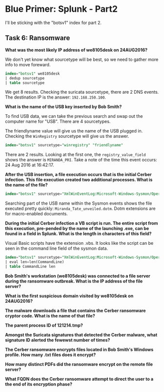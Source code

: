 # Blue Primer: Splunk - Part2

I'll be sticking with the "botsv1" index for part 2.

## Task 6: Ransomware

**What was the most likely IP address of we8105desk on 24AUG2016?**

We don't yet know what sourcetype will be best, so we need to gather more info to move foreward.

```SQL
index="botsv1" we8105desk
| dedup sourcetype
| table sourcetype
```
We get 8 results. Checking the suricata sourcetype, there are 2 DNS events. The destination IP is the answer: `192.168.250.100`.

**What is the name of the USB key inserted by Bob Smith?**

To find USB data, we can take the previous search and swap out the computer name for "USB". There are 4 sourcetypes. 

The friendlyname value will give us the name of the USB plugged in. Checking the `WinRegistry` sourcetype will give us the answer.

```SQL
index="botsv1" sourcetype="winregistry" "friendlyname"
```
There are 2 results. Looking at the first one, the `registry_value_field` shows the answer is `MIRANDA_PRI`. Take a note of the time this event occurs: 24 Aug 2016 at 16:42:17.

**After the USB insertion, a file execution occurs that is the initial Cerber infection. This file execution created two additional processes. What is the name of the file?**

```SQL
index="botsv1" sourcetype="XmlWinEventLog:Microsoft-Windows-Sysmon/Operational" Miranda
```
Searching part of the USB name within the Sysmon events shows the file executed pretty quickly: `Miranda_Tate_unveiled.dotm`. Dotm extensions are for macro-enabled documents. 

**During the initial Cerber infection a VB script is run. The entire script from this execution, pre-pended by the name of the launching .exe, can be found in a field in Splunk. What is the length in characters of this field?**

Visual Basic scripts have the extension .vbs. It looks like the script can be seen in the command line field of the sysmon data.

```SQL
index="botsv1" sourcetype="XmlWinEventLog:Microsoft-Windows-Sysmon/Operational" .vbs
| eval len=len(CommandLine)
| table CommandLine len
```

**Bob Smith's workstation (we8105desk) was connected to a file server during the ransomware outbreak. What is the IP address of the file server?**


**What is the first suspicious domain visited by we8105desk on 24AUG2016?**


**The malware downloads a file that contains the Cerber ransomware cryptor code. What is the name of that file?**


**The parent process ID of 121214.tmp?**


**Amongst the Suricata signatures that detected the Cerber malware, what signature ID alerted the fewewst number of times?**


**The Cerber ransomware encrypts files located in Bob Smith's Windows profile. How many .txt files does it encrypt?**


**How many distinct PDFs did the ransomware encrypt on the remote file server?**


**What FQDN does the Cerber ransomware attempt to direct the user to a the end of its encryption phase?**
